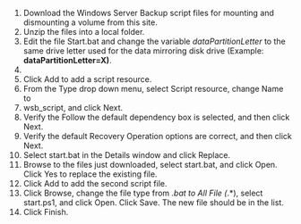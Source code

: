 1. Download the Windows Server Backup script files for mounting and dismounting a volume from this site.
2. Unzip the files into a local folder.
3. Edit the file Start.bat and change the variable *dataPartitionLetter* to the same drive letter used for the data mirroring disk drive \(Example: **dataPartitionLetter=X\)**.
4. 
2. Click Add to add a script resource.
3. From the Type drop down menu, select Script resource, change Name to 
4. wsb_script, and click Next.
4.	Verify the Follow the default dependency box is selected, and then click Next.
5.	Verify the default Recovery Operation options are correct, and then click Next.
6.	Select start.bat in the Details window and click Replace.
7.	Browse to the files just downloaded, select start.bat, and click Open. Click Yes to replace the existing file.
8.	Click Add to add the second script file.
9.	Click Browse, change the file type from *.bat to All File (*.*), select start.ps1, and click Open. Click Save. The new file should be in the list.
10.	Click Finish.
